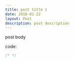 ```yaml
---
title: post title 1
date: 2016-01-22
layout: Post
description: post description
---
```


post body

code:

```js
/* */
```
